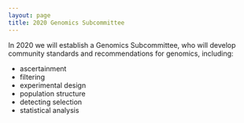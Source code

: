 ```yaml
---
layout: page
title: 2020 Genomics Subcommittee
---
```


In 2020 we will establish a Genomics Subcommittee, who will develop community standards and recommendations for genomics, including:

* ascertainment
* filtering
* experimental design
* population structure
* detecting selection
* statistical analysis

